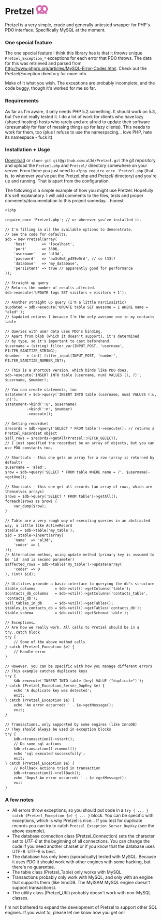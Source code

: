 # Pretzel ![icon for the sake of it](https://github.com/al3d/Pretzel/raw/master/icon.png)

Pretzel is a very simple, crude and generally untested wrapper for PHP's PDO interface. Specifically MySQL at the moment.

### One special feature

The one special feature I think this library has is that it throws unique `Pretzel_Exception_*` exceptions for each error that PDO throws. The data for this was retrieved and parsed from <http://www.phpro.org/articles/MySQL-Error-Codes.html>. Check out the Pretzel/Exception directory for more info.

Make of it what you wish. The exceptions are probably incomplete, and the code buggy, though it's worked for me so far.

### Requirements

As far as I'm aware, it only needs PHP 5.2.something. It should work on 5.3, but I've not really tested it. I do a lot of work for clients who have lazy (shared hosting) hosts who rarely and are afraid to update their software (presumably for fear of messing things up for lazy clients). This needs to work for them, too (plus I refuse to use the namespacing… love PHP, hate its namespace - fuck it).

### Installation + Usge

[Download](https://github.com/al3d/Pretzel/zipball/master) or `clone git git@github.com:al3d/Pretzel.git` the git repository and upload the `Pretzel.php` and `Pretzel/` directory somewhere on your server. From there you just need to `<?php require_once 'Pretzel.php` (that is, to wherever you've put the Pretzel.php and Pretzel/ directory) and you're up and running. That is apart from the configuration.

The following is a simple example of how you might use Pretzel. Hopefully it's self explanatory. I will add comments to the files, tests and proper comments/documentation to this project someday… honest

	<?php

	require_once 'Pretzel.php'; // or wherever you've installed it.

	// I'm filling in all the available options to demonstrate.
	// See the code for defaults.
	$db = new Pretzel(array(
		'host'       => 'localhost',
		'port'       => 3306,
		'username'   => 'al3d',
		'password'   => 'aw3s0m3_p455w0rd', // so l33t!
		'database'   => 'my_database',
		'persistent' => true // apparently good for performance
	));

	// Straight up query
	// Returns the number of results affected.
	$db->execute('UPDATE logs SET visitors = visitors + 1');

	// Another straight up query (I'm a little narcissistic)
	$updated = $db->execute('UPDATE table SET awesome = 1 WHERE name = "aled"');
	// $updated returns 1 because I'm the only awesome one in my contacts table

	// Queries with user data uses PDO's binding.
	// Apart from blob (which it doesn't support), it's determined
	// by type, so it's important to cast beforehand.
	$username = (string) filter_var(INPUT_POST, 'username', FILTER_SANITIZE_STRING);
	$number   = (int) filter_input(INPUT_POST, 'number', FILTER_SANITIZE_NUMBER_INT);

	// This is a shortcut version, which binds like PDO does.
	$db->execute('INSERT INTO table (username, num) VALUES (?, ?)', $username, $number);

	// You can create statements, too
	$statement = $db->query('INSERT INTO table (username, num) VALUES (:u, :n)');
	$statement->bind(':u', $username)
	          ->bind(':n', $number)
	          ->execute();

	// Getting recordset
	$records = $db->query('SELECT * FROM table')->execute(); // returns a Pretzel_Recordset object
	$all_rows = $records->getAll(Pretzel::FETCH_OBJECT);
	// I just specified the recordset be an array of objects, but you can use PDO constants too.

	// Shortcuts - this one gets an array for a row (array is returned by default)
	$username = 'aled';
	$row = $db->query('SELECT * FROM table WHERE name = ?', $username)->getOne();

	// Shortcuts - this one get all records (an array of rows, which are themselves arrays)
	$rows = $db->query('SELECT * FROM table')->getAll();
	foreach($rows as $row) {
		var_dump($row);
	}

	// Table are a very rough way of executing queries in an abstracted way, a little like ActiveRecord
	$table = $db->table('my_table');
	$id = $table->insert(array(
		'name'  => 'al3d',
		'coder' => 1
	));
	// Alternative method, using update method (primary key is assumed to be 'id' and is second parameter)
	$affected_rows = $db->table('my_table')->update(array(
		'coder' => 0
	), (int) $id);

	// Utilities provide a basic interface to querying the db's structure
	$table_columns         = $db->util()->getColumns('table');
	$contacts_db_columns   = $db->util()->getColumns('contacts_table', 'contacts_db');
	$all_tables_in_db      = $db->util()->getTables();
	$tables_in_contacts_db = $db->util()->getTables('contacts_db');
	$table_schema          = $db->util()->getSchema('table');

	// Exceptions…
	// Are how we really work. All calls to Pretzel should be in a try..catch block
	try {
		// Some of the above method calls
	} catch (Pretzel_Exception $e) {
		// Handle error
	}

	// However, you can be specific with how you manage different errors
	// This example catches duplicate keys
	try {
		$db->execute('INSERT INTO table (key) VALUE ("duplicate")');
	} catch (Pretzel_Exception_Server_DupKey $e) {
		echo 'A duplicate key was detected';
		exit;
	} catch (Pretzel_Exception $e) {
		echo 'An error occurred: ' . $e->getMessage();
		exit;
	}

	// Transactions… only supported by some engines (like InnoDB)
	// They should always be used in exception blocks
	try {
		$db->transaction()->start();
		// Do some sql actions
		$db->transaction()->commit();
		echo 'sql executed successfully';
		exit;
	} catch (Pretzel_Exception $e) {
		// Rollback actions tried in transaction
		$db->transaction()->rollBack();
		echo 'Oops! An error occurred: ' . $e->getMessage();
		exit
	}


### A few notes

- All errors throw exceptions, so you should put code in a `try { ... } catch (Pretzel_Exception $e) { ... }` block. You can be specific with exceptions, which is why Pretzel is nice… If you test for duplicate records you can try to catch `Pretzel_Exception_Server_DupKey` (see the above example).
- The database connection class (Pretzel_Connection) sets the character set to *UTF-8* at the beginning of all connections. You can change the code if you need another charset or if you know that the database uses UTF-8. UTF-8 is best.
- The database has only been (sporadically) tested with MySQL. Because it uses PDO it should work with other engines with some hacking, but there's no guarentee.
- The table class (Pretzel_Table) only works with MySQL.
- Transactions probably only work with MySQL, and only with an engine that supports them (like InnoDB. The MyISAM MySQL engine doesn't support transactions).
- The utility class (Pretzel_Util) probably doesn't work with non-MySQL classes.

I'm not bothered to expand the development of Pretzel to support other SQL engines. If you want to, please let me know how you get on!